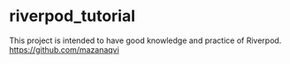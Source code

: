# riverpod_tutorial
This project is intended to have good knowledge and practice of Riverpod.
https://github.com/mazanaqvi
